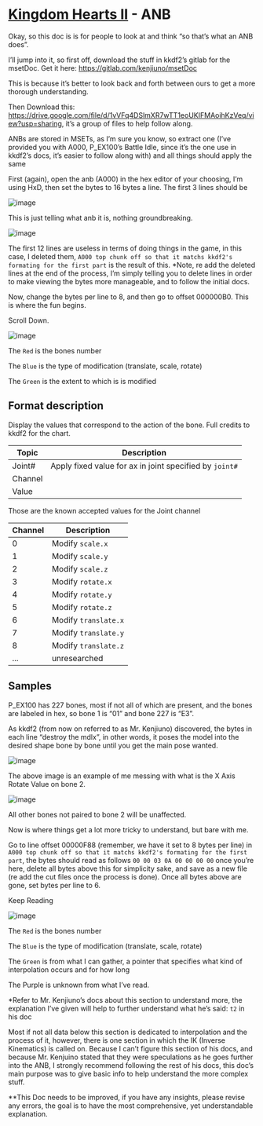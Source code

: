 # [Kingdom Hearts II](../../index) - ANB

Okay, so this doc is is for people to look at and think “so that’s what an ANB does”.


I’ll jump into it, so first off, download the stuff in kkdf2’s gitlab for the msetDoc. Get it here: https://gitlab.com/kenjiuno/msetDoc



This is because it’s better to look back and forth between ours to get a more thorough understanding.


Then Download this: https://drive.google.com/file/d/1vVFq4DSlmXR7wTT1eoUKIFMAoihKzVeq/view?usp=sharing, it’s a group of files to help follow along.


ANBs are stored in MSETs, as I’m sure you know, so extract one (I’ve provided you with A000, P_EX100’s Battle Idle, since it’s the one use in kkdf2’s docs, it’s easier to follow along with) and all things should apply the same


First (again), open the anb (A000) in the hex editor of your choosing, I’m using HxD, then set the bytes to 16 bytes a line. The first 3 lines should be

![image](./images/image4.png)

This is just telling what anb it is, nothing groundbreaking.

![image](./images/image6.png)

The first 12 lines are useless in terms of doing things in the game, in this case, I deleted them, `A000 top chunk off so that it matchs kkdf2's formating for the first part` is the result of this. *Note, re add the deleted lines at the end of the process, I’m simply telling you to delete lines in order to make viewing the bytes more manageable, and to follow the initial docs.


Now, change the bytes per line to 8, and then go to offset 000000B0. This is where the fun begins.


Scroll Down.

![image](./images/image3.png)

The `Red` is the bones number

The `Blue` is the type of modification (translate, scale, rotate)

The `Green` is the extent to which is is modified

## Format description

Display the values that correspond to the action of the bone. Full credits to kkdf2 for the chart.

| Topic   | Description
|---------|----------------
| Joint#  | Apply fixed value for ax in joint specified by `joint#`
| Channel | 
| Value   |

Those are the known accepted values for the Joint channel

| Channel | Description
|---------|---------------
| 0       | Modify `scale.x`
| 1       | Modify `scale.y`
| 2       | Modify `scale.z`
| 3       | Modify `rotate.x`
| 4       | Modify `rotate.y`
| 5       | Modify `rotate.z`
| 6       | Modify `translate.x`
| 7       | Modify `translate.y`
| 8       | Modify `translate.z`
| ...     | unresearched

## Samples

P_EX100 has 227 bones, most if not all of which are present, and the bones are labeled in hex, so bone 1 is “01” and  bone 227 is “E3”.


As kkdf2 (from now on referred to as Mr. Kenjiuno) discovered, the bytes in each line  “destroy the mdlx”, in other words, it poses the model into the desired shape bone by bone until you get the main pose wanted.

![image](./images/image5.png)

The above image is an example of me messing with what is the X Axis Rotate Value on bone 2.

![image](./images/image1.gif)

All other bones not paired to bone 2 will be unaffected.


Now is where things get a lot more tricky to understand, but bare with me.

Go to line offset 00000F88 (remember, we have it set to 8 bytes per line) in `A000 top chunk off so that it matchs kkdf2's formating for the first part`, the bytes should read as follows `00 00 03 0A 00 00 00 00` once you’re here, delete all bytes above this for simplicity sake, and save as a new file (re add the cut files once the process is done). Once all bytes above are gone, set bytes per line to 6.


Keep Reading

![image](./images/image2.png)

The `Red` is the bones number

The `Blue` is the type of modification (translate, scale, rotate)

The `Green` is from what I can gather, a pointer that specifies what kind of interpolation occurs and for how long

The Purple is unknown from what I’ve read.

*Refer to Mr. Kenjiuno’s docs about this section to understand more, the explanation I’ve given will help to further understand what he’s said: `t2` in his doc


Most if not all data below this section is dedicated to interpolation and the process of it, however, there is one section in which the IK (Inverse Kinematics) is called on. Because I can’t figure this section of his docs, and because Mr. Kenjuino stated that they were speculations as he goes further into the ANB, I strongly recommend following the rest of his docs, this doc’s main purpose was to give basic info to help understand the more complex stuff.


**This Doc needs to be improved, if you have any insights, please revise any errors, the goal is to have the most comprehensive, yet understandable explanation.